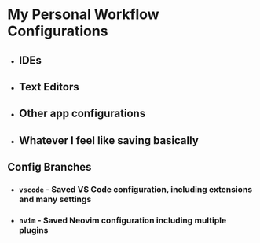 # My Personal Workflow Configurations
- ## IDEs
- ## Text Editors
- ## Other app configurations
- ## Whatever I feel like saving basically

## Config Branches
- ### `vscode` - Saved VS Code configuration, including extensions and many settings
- ### `nvim` - Saved Neovim configuration including multiple plugins
